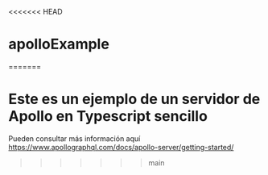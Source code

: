 <<<<<<< HEAD
# apolloExample
=======
# Este es un ejemplo de un servidor de Apollo en Typescript sencillo

Pueden consultar más información aquí https://www.apollographql.com/docs/apollo-server/getting-started/
>>>>>>> main
